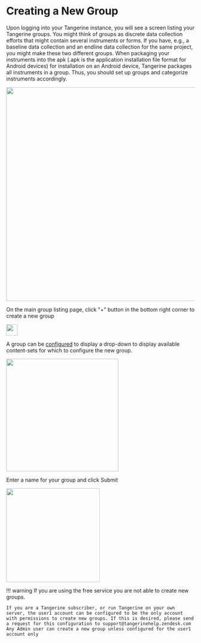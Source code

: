 # Creating a New Group
Upon logging into your Tangerine instance, you will see a screen listing your Tangerine groups. You might think of groups as discrete data collection efforts that might contain several instruments or forms. If you have, e.g., a baseline data collection and an endline data collection for the same project, you might make these two different groups. When packaging your instruments into the apk (.apk is the application installation file format for Android devices) for installation on an Android device, Tangerine packages all instruments in a group. Thus, you should set up groups and categorize instruments accordingly.

<img src="../media/groupCreation.png" width="570">

On the main group listing page, click "+" button in the bottom right corner to create a new group

<img src="../media/plusButton.png" width="30">

A group can be [configured](../../advanced-form-programming/content-sets/) to display a drop-down 
to display available content-sets for which to configure the new group.

<img src="../media/content-sets-dropdown.png" width="300"/>

Enter a name for your group and click Submit

<img src="../media/newGroupname.png" width="250">


!!! warning 
    If you are using the free service you are not able to create new groups.

    If you are a Tangerine subscriber, or run Tangerine on your own server, the user1 account can be configured to be the only account with permissions to create new groups. If this is desired, please send a request for this configuration to support@tangerinehelp.zendesk.com Any Admin user can create a new group unless configured for the user1 account only
